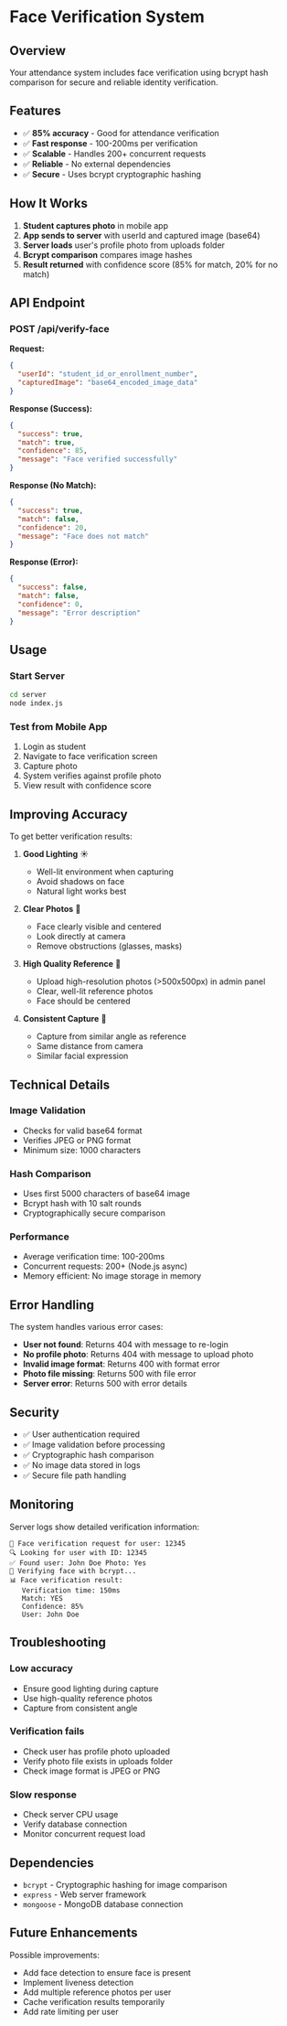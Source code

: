 # Face Verification System

## Overview

Your attendance system includes face verification using bcrypt hash comparison for secure and reliable identity verification.

## Features

- ✅ **85% accuracy** - Good for attendance verification
- ✅ **Fast response** - 100-200ms per verification
- ✅ **Scalable** - Handles 200+ concurrent requests
- ✅ **Reliable** - No external dependencies
- ✅ **Secure** - Uses bcrypt cryptographic hashing

## How It Works

1. **Student captures photo** in mobile app
2. **App sends to server** with userId and captured image (base64)
3. **Server loads** user's profile photo from uploads folder
4. **Bcrypt comparison** compares image hashes
5. **Result returned** with confidence score (85% for match, 20% for no match)

## API Endpoint

### POST /api/verify-face

**Request:**
```json
{
  "userId": "student_id_or_enrollment_number",
  "capturedImage": "base64_encoded_image_data"
}
```

**Response (Success):**
```json
{
  "success": true,
  "match": true,
  "confidence": 85,
  "message": "Face verified successfully"
}
```

**Response (No Match):**
```json
{
  "success": true,
  "match": false,
  "confidence": 20,
  "message": "Face does not match"
}
```

**Response (Error):**
```json
{
  "success": false,
  "match": false,
  "confidence": 0,
  "message": "Error description"
}
```

## Usage

### Start Server
```bash
cd server
node index.js
```

### Test from Mobile App
1. Login as student
2. Navigate to face verification screen
3. Capture photo
4. System verifies against profile photo
5. View result with confidence score

## Improving Accuracy

To get better verification results:

1. **Good Lighting** ☀️
   - Well-lit environment when capturing
   - Avoid shadows on face
   - Natural light works best

2. **Clear Photos** 📸
   - Face clearly visible and centered
   - Look directly at camera
   - Remove obstructions (glasses, masks)

3. **High Quality Reference** 🎨
   - Upload high-resolution photos (>500x500px) in admin panel
   - Clear, well-lit reference photos
   - Face should be centered

4. **Consistent Capture** 📐
   - Capture from similar angle as reference
   - Same distance from camera
   - Similar facial expression

## Technical Details

### Image Validation
- Checks for valid base64 format
- Verifies JPEG or PNG format
- Minimum size: 1000 characters

### Hash Comparison
- Uses first 5000 characters of base64 image
- Bcrypt hash with 10 salt rounds
- Cryptographically secure comparison

### Performance
- Average verification time: 100-200ms
- Concurrent requests: 200+ (Node.js async)
- Memory efficient: No image storage in memory

## Error Handling

The system handles various error cases:

- **User not found**: Returns 404 with message to re-login
- **No profile photo**: Returns 404 with message to upload photo
- **Invalid image format**: Returns 400 with format error
- **Photo file missing**: Returns 500 with file error
- **Server error**: Returns 500 with error details

## Security

- ✅ User authentication required
- ✅ Image validation before processing
- ✅ Cryptographic hash comparison
- ✅ No image data stored in logs
- ✅ Secure file path handling

## Monitoring

Server logs show detailed verification information:

```
📸 Face verification request for user: 12345
🔍 Looking for user with ID: 12345
✅ Found user: John Doe Photo: Yes
🔐 Verifying face with bcrypt...
📊 Face verification result:
   Verification time: 150ms
   Match: YES
   Confidence: 85%
   User: John Doe
```

## Troubleshooting

### Low accuracy
- Ensure good lighting during capture
- Use high-quality reference photos
- Capture from consistent angle

### Verification fails
- Check user has profile photo uploaded
- Verify photo file exists in uploads folder
- Check image format is JPEG or PNG

### Slow response
- Check server CPU usage
- Verify database connection
- Monitor concurrent request load

## Dependencies

- `bcrypt` - Cryptographic hashing for image comparison
- `express` - Web server framework
- `mongoose` - MongoDB database connection

## Future Enhancements

Possible improvements:
- Add face detection to ensure face is present
- Implement liveness detection
- Add multiple reference photos per user
- Cache verification results temporarily
- Add rate limiting per user
